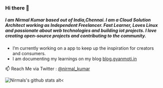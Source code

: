 ### Hi there 👋

#####  I am Nirmal Kumar based out of India,Chennai. I am a Cloud Solution Architect working as Independent Freelancer. Fast Learner, Loves Linux and passionate about web technologies and building iot projects. I love creating open-source projects and contributing to the community.

- I’m currently working on a app to keep up the inspiration for creators and consumers.
- I am documenting my learnings on my blog [blog.gyanmoti.in](https://blog.gyanmoti.in/)

📫 Reach Me via  Twitter : [@nirmal_kumar](https://twitter.com/nirmal_kumar)

![Nirmals's github stats alt<](https://github-readme-stats.vercel.app/api?username=nk-gears&show_icons=true)

<style>
img[alt$=">"] {
  float: right;
}

img[alt$="<"] {
  float: left;
}

img[alt$="><"] {
  display: block;
  max-width: 100%;
  height: auto;
  margin: auto;
  float: none!important;
}
</style>